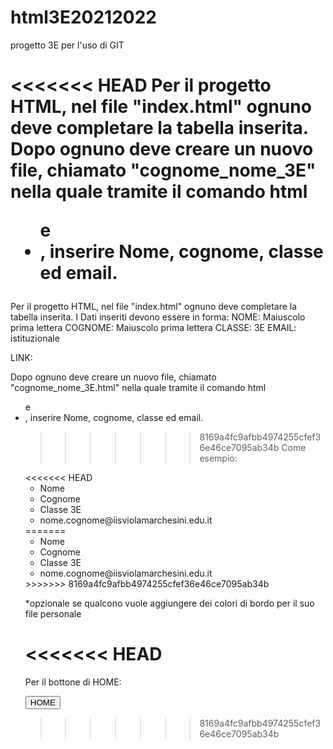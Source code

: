 # html3E20212022
progetto 3E per l'uso di GIT

<<<<<<< HEAD
Per il progetto HTML, nel file "index.html" 
ognuno deve completare la tabella inserita.
 Dopo ognuno deve creare un nuovo file,
 chiamato "cognome_nome_3E" nella quale tramite il comando html <ul> e <li>, inserire Nome, cognome, classe ed email.
=======
Per il progetto HTML, nel file "index.html"
ognuno deve completare la tabella inserita.
I Dati inseriti devono essere in forma:
NOME: Maiuscolo prima lettera
COGNOME: Maiuscolo prima lettera
CLASSE: 3E
EMAIL: istituzionale

LINK:

 Dopo ognuno deve creare un nuovo file,
 chiamato "cognome_nome_3E.html" nella quale tramite il comando html <ul> e <li>, inserire Nome, cognome, classe ed email.
>>>>>>> 8169a4fc9afbb4974255cfef36e46ce7095ab34b
Come esempio:
<html>

<body>
<<<<<<< HEAD
	<ul>
	  <li>Nome</li>
	  <li>Cognome</li>
          <li>Classe 3E</li>
          <li>nome.cognome@iisviolamarchesini.edu.it</li>
	</ul>
=======
        <ul>
          <li>Nome</li>
          <li>Cognome</li>
          <li>Classe 3E</li>
          <li>nome.cognome@iisviolamarchesini.edu.it</li>
        </ul>
>>>>>>> 8169a4fc9afbb4974255cfef36e46ce7095ab34b
</body>

</html>

*opzionale
se qualcono vuole aggiungere dei colori di bordo per il suo file personale


<<<<<<< HEAD
=======
Per il bottone di HOME:

<a href="index.html" style="width:10%"><button type="button">HOME</button></a>
>>>>>>> 8169a4fc9afbb4974255cfef36e46ce7095ab34b

